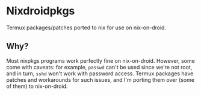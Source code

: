 # Nixdroidpkgs

Termux packages/patches ported to nix for use on nix-on-droid.

## Why?

Most nixpkgs programs work perfectly fine on nix-on-droid. However, some come
with caveats: for example, `passwd` can't be used since we're not root, and in
turn, `sshd` won't work with password access. Termux packages have patches and
workarounds for such issues, and I'm porting them over (some of them) to
nix-on-droid.

